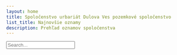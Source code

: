 ```yaml
---
layout: home
title: Spoločenstvo urbariát Dulova Ves pozemkové spoločenstvo
list_title: Najnovšie oznamy
description: Prehľad oznamov spoločenstva
---
```


<!-- Search Input -->
<input type="text" id="search-input" placeholder="Search...">

<!-- Results Display -->
<ul id="search-results"></ul>

<!-- Initialization Script -->
<script>
  SimpleJekyllSearch({
    searchInput: document.getElementById('search-input'),
    resultsContainer: document.getElementById('search-results'),
    json: '/search.json',
    searchResultTemplate: '<li><a href="{url}" title="{title}">{title}</a></li>',
    noResultsText: 'No results found'
  });
</script>
